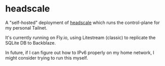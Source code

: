 # headscale

A "self-hosted" deployment of [headscale](https://github.com/juanfont/headscale) which runs the control-plane for my personal Tailnet.

It's currently running on Fly.io, using Litestream (classic) to replicate the SQLite DB to Backblaze.

In future, if I can figure out how to IPv6 properly on my home network, I might consider trying to run this myself.
